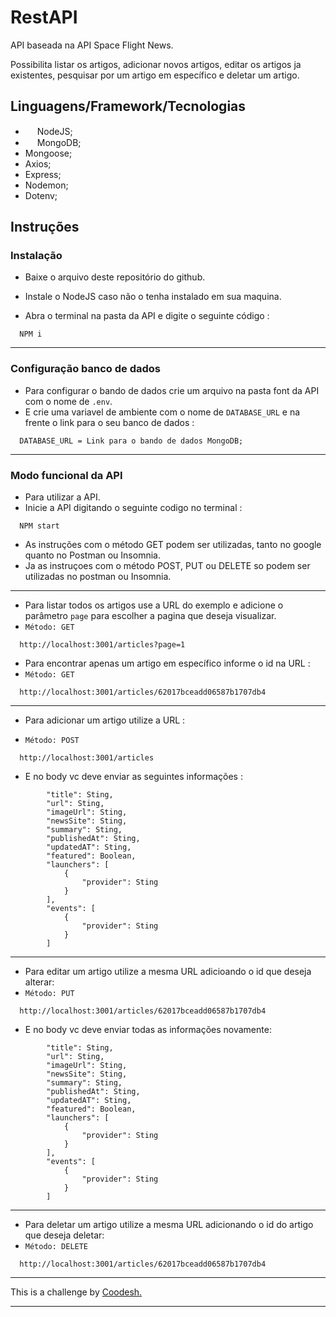 # RestAPI


API baseada na API Space Flight News.

Possibilita listar os artigos, adicionar novos artigos, editar os artigos ja existentes, pesquisar por um artigo em específico e deletar um artigo.



## Linguagens/Framework/Tecnologias

- <img  src="https://img.icons8.com/external-tal-revivo-shadow-tal-revivo/24/000000/external-nodejs-is-an-open-source-cross-platform-javascript-run-time-environment-logo-shadow-tal-revivo.png" style=width:15px; /> NodeJS;
- <img src="https://img.icons8.com/color/48/000000/mongodb.png" style=width:15px;/> MongoDB;
- Mongoose;
- Axios;
- Express;
- Nodemon;
- Dotenv;


## Instruções

### Instalação
- Baixe o arquivo deste repositório do github.
- Instale o NodeJS caso não o tenha instalado em sua maquina.


- Abra o terminal na pasta da API e digite o seguinte código :

```        
  NPM i
```

<hr />

### Configuração banco de dados


- Para configurar o bando de dados crie um arquivo na pasta font da API com o nome de `.env`.
- E crie uma variavel de ambiente com o nome de `DATABASE_URL` e na frente o link para o seu banco de dados :
```        
  DATABASE_URL = Link para o bando de dados MongoDB;
```
<hr />


### Modo funcional da API

- Para utilizar a API.
- Inicie a API digitando o seguinte codigo no terminal :

```        
  NPM start
```

- As instruções com o método GET podem ser utilizadas, tanto no google quanto no Postman ou Insomnia.
- Ja as instruçoes com o método POST, PUT ou DELETE so podem ser utilizadas no postman ou Insomnia.


<hr />

- Para listar todos os artigos use a URL do exemplo e adicione o parâmetro `page` para escolher a pagina que deseja visualizar.
- `Método: GET`
```        
  http://localhost:3001/articles?page=1
```
- Para encontrar apenas um artigo em específico informe o id na URL :
- `Método: GET`
```        
  http://localhost:3001/articles/62017bceadd06587b1707db4
```

<hr />

- Para adicionar um artigo utilize a URL :

-  `Método: POST`
```        
  http://localhost:3001/articles
```
- E no body vc deve enviar as seguintes informações :
```        
        "title": Sting,
        "url": Sting,
        "imageUrl": Sting,
        "newsSite": Sting,
        "summary": Sting,
        "publishedAt": Sting,
        "updatedAT": Sting,
        "featured": Boolean,
        "launchers": [
            {
                "provider": Sting
            }
        ],
        "events": [
            {
                "provider": Sting
            }
        ]
```
<hr />

-  Para editar um artigo utilize a mesma URL adicioando o id que deseja alterar:
-  `Método: PUT`

```        
  http://localhost:3001/articles/62017bceadd06587b1707db4
```

- E no body vc deve enviar todas as informações novamente:

```        
        "title": Sting,
        "url": Sting,
        "imageUrl": Sting,
        "newsSite": Sting,
        "summary": Sting,
        "publishedAt": Sting,
        "updatedAT": Sting,
        "featured": Boolean,
        "launchers": [
            {
                "provider": Sting
            }
        ],
        "events": [
            {
                "provider": Sting
            }
        ]
```
<hr />

- Para deletar um artigo utilize a mesma URL adicionando o id do artigo que deseja deletar:
- `Método: DELETE`
```        
  http://localhost:3001/articles/62017bceadd06587b1707db4
```

<hr />


This is a challenge by <a href="https://coodesh.com/" target="_blank" >Coodesh.</a>


<hr />
